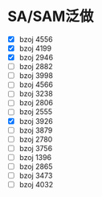 # SA/SAM泛做

- [x] bzoj 4556
- [x] bzoj 4199
- [x] bzoj 2946
- [ ] bzoj 2882
- [ ] bzoj 3998
- [ ] bzoj 4566
- [ ] bzoj 3238
- [ ] bzoj 2806
- [ ] bzoj 2555
- [x] bzoj 3926
- [ ] bzoj 3879
- [ ] bzoj 2780
- [ ] bzoj 3756
- [ ] bzoj 1396
- [ ] bzoj 2865
- [ ] bzoj 3473
- [ ] bzoj 4032